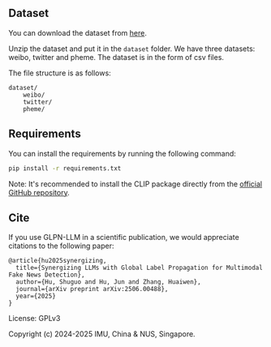 Dataset
---
You can download the dataset from [here](https://drive.google.com/file/d/1gPX-tAC1Vo6C8j8PV9IbAk8hbDhd1XMG/view?usp=drive_link).

Unzip the dataset and put it in the `dataset` folder. We have three datasets: weibo, twitter and pheme. The dataset is in the form of csv files. 

The file structure is as follows:
```
dataset/
    weibo/
    twitter/
    pheme/
```


Requirements
---
You can install the requirements by running the following command:
```bash
pip install -r requirements.txt
```
Note: It's recommended to install the CLIP package directly from the [official GitHub repository](https://github.com/openai/CLIP.git).


Cite
---
If you use GLPN-LLM in a scientific publication, we would appreciate citations to the following paper:

```
@article{hu2025synergizing,
  title={Synergizing LLMs with Global Label Propagation for Multimodal Fake News Detection},
  author={Hu, Shuguo and Hu, Jun and Zhang, Huaiwen},
  journal={arXiv preprint arXiv:2506.00488},
  year={2025}
}
```

License: GPLv3

Copyright (c) 2024-2025 IMU, China & NUS, Singapore.